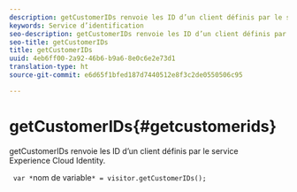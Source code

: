 ```yaml
---
description: getCustomerIDs renvoie les ID d’un client définis par le service Experience Cloud Identity.
keywords: Service d’identification
seo-description: getCustomerIDs renvoie les ID d’un client définis par le service Experience Cloud Identity.
seo-title: getCustomerIDs
title: getCustomerIDs
uuid: 4eb6ff00-2a92-46b6-b9a6-8e0c6e2e73d1
translation-type: ht
source-git-commit: e6d65f1bfed187d7440512e8f3c2de0550506c95

---
```



# getCustomerIDs{#getcustomerids}

getCustomerIDs renvoie les ID d’un client définis par le service Experience Cloud Identity.

<!--
Is there anything else we can say about this??
-->

` var *`nom de variable`* = visitor.getCustomerIDs();`
